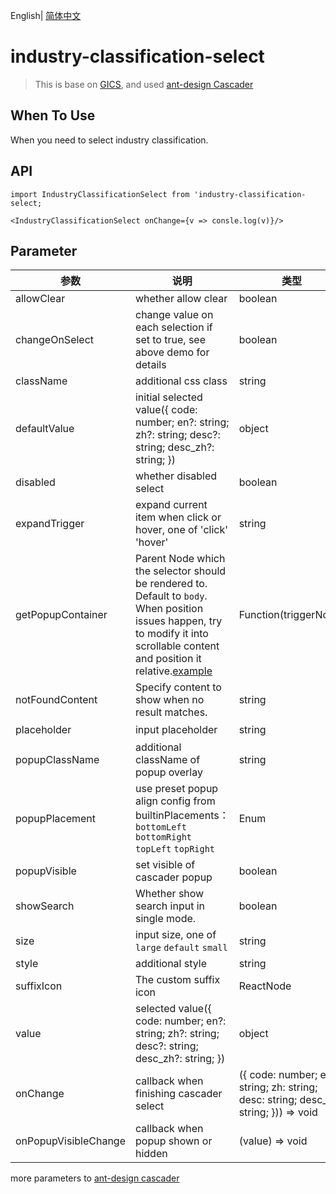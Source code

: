 English| [简体中文](./README_zh-CN.md)



# industry-classification-select

> This is base on  [GICS](https://www.msci.com/gics), and used [ant-design Cascader](https://ant.design/components/cascader/)



## When To Use



When you need to select industry classification.



## API



```react
import IndustryClassificationSelect from 'industry-classification-select;

<IndustryClassificationSelect onChange={v => consle.log(v)}/>
```





## Parameter



| 参数                 | 说明                                                         | 类型                                                         | 默认值              |
| -------------------- | ------------------------------------------------------------ | ------------------------------------------------------------ | ------------------- |
| allowClear           | whether allow clear                                          | boolean                                                      | true                |
| changeOnSelect       | change value on each selection if set to true, see above demo for details | boolean                                                      | false               |
| className            | additional css class                                         | string                                                       | -                   |
| defaultValue         | initial selected value({   code: number;   en?: string;   zh?: string;   desc?: string;   desc_zh?: string; }) | object                                                       | -                   |
| disabled             | whether disabled select                                      | boolean                                                      | false               |
| expandTrigger        | expand current item when click or hover, one of 'click' 'hover' | string                                                       | ‘click’             |
| getPopupContainer    | Parent Node which the selector should be rendered to. Default to `body`. When position issues happen, try to modify it into scrollable content and position it relative.[example](https://codepen.io/afc163/pen/zEjNOy?editors=0010) | Function(triggerNode)                                        | () => document.body |
| notFoundContent      | Specify content to show when no result matches.              | string                                                       | 'Not Found'         |
| placeholder          | input placeholder                                            | string                                                       | '请选择'            |
| popupClassName       | additional className of popup overlay                        | string                                                       | -                   |
| popupPlacement       | use preset popup align config from builtinPlacements：`bottomLeft` `bottomRight` `topLeft` `topRight` | Enum                                                         | bottomLeft          |
| popupVisible         | set visible of cascader popup                                | boolean                                                      | -                   |
| showSearch           | Whether show search input in single mode.                    | boolean                                                      | false               |
| size                 | input size, one of `large` `default` `small`                 | string                                                       | default             |
| style                | additional style                                             | string                                                       | -                   |
| suffixIcon           | The custom suffix icon                                       | ReactNode                                                    | -                   |
| value                | selected value({   code: number;   en?: string;   zh?: string;   desc?: string;   desc_zh?: string; }) | object                                                       | -                   |
| onChange             | callback when finishing cascader select                      | ({   code: number;   en: string;   zh: string;   desc: string;   desc_zh: string; })) => void | -                   |
| onPopupVisibleChange | callback when popup shown or hidden                          | (value) => void                                              |                     |



more parameters to [ant-design cascader](https://ant.design/components/cascader/#API)
